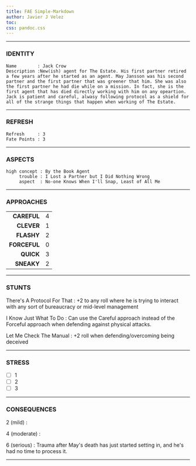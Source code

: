 ```yaml
---
title: FAE Simple-Markdown
author: Javier J Velez
toc:
css: pandoc.css
---
```


---

### IDENTITY

```
Name        : Jack Crow
Description :New(ish) agent for The Estate. His first partner retired a few years after he started as an agent. May Jansson was his second partner and the first partner that was greener that him. She was also the first partner he had die while on a mission. In fact, she is the first agent that has died directly working with him on any opeartion. Jack is patient and careful, alwasy following protocol as a shield for all of the strange things that happen when working of The Estate.
```

---

### REFRESH

```
Refresh     : 3
Fate Points : 3
```

---

### ASPECTS

```
high concept : By the Book Agent
     trouble : I Lost a Partner but I Did Nothing Wrong
	 aspect  : No-one Knows When I'll Snap, Least of All Me
```

---

### APPROACHES

| | |
| ----------: | :---------------- |
|**CAREFUL**  | 4 |
|**CLEVER**   | 1 |
|**FLASHY**   | 2 |
|**FORCEFUL** | 0 |
|**QUICK**    | 3 |
|**SNEAKY**   | 2 |

---

### STUNTS

There's A Protocol For That
: +2 to any roll where he is trying to interact with any sort of bureaucracy or mid-level management

I Know Just What To Do
: Can use the Careful approach instead of the Forceful approach when defending against physical attacks.

Let Me Check The Manual
: +2 roll when defending/overcoming being deceived

---

### STRESS

- [ ] 1
- [ ] 2
- [ ] 3

---

### CONSEQUENCES

2 (mild)
:

4 (moderate)
:

6 (serious)
: Trauma after May's death has just started setting in, and he's had no time to process it.

---


